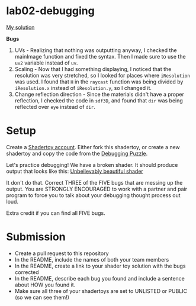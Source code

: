 # lab02-debugging

[My solution](https://www.shadertoy.com/view/MXXyD2)

**Bugs**

1. UVs - Realizing that nothing was outputting anyway, I checked the mainImage function and fixed the syntax. Then I made sure to use the `uv2` variable instead of `uv`.
2. Scaling - Now that I had something displaying, I noticed that the resolution was very stretched, so I looked for places where `iResolution` was used. I found that `H` in the `raycast` function was being divided by `iResolution.x` instead of `iResolution.y`, so I changed it.
3. Change reflection direction - Since the materials didn't have a proper reflection, I checked the code in `sdf3D`, and found that `dir` was being reflected over `eye` instead of `dir`.

# Setup 

Create a [Shadertoy account](https://www.shadertoy.com/). Either fork this shadertoy, or create a new shadertoy and copy the code from the [Debugging Puzzle](https://www.shadertoy.com/view/flGfRc).

Let's practice debugging! We have a broken shader. It should produce output that looks like this:
[Unbelievably beautiful shader](https://user-images.githubusercontent.com/1758825/200729570-8e10a37a-345d-4aff-8eff-6baf54a32a40.webm)

It don't do that. Correct THREE of the FIVE bugs that are messing up the output. You are STRONGLY ENCOURAGED to work with a partner and pair program to force you to talk about your debugging thought process out loud.

Extra credit if you can find all FIVE bugs.

# Submission
- Create a pull request to this repository
- In the README, include the names of both your team members
- In the README, create a link to your shader toy solution with the bugs corrected
- In the README, describe each bug you found and include a sentence about HOW you found it.
- Make sure all three of your shadertoys are set to UNLISTED or PUBLIC (so we can see them!)
